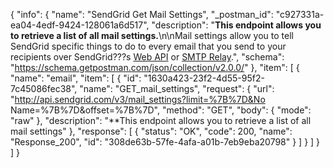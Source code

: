 {
  "info": {
    "name": "SendGrid Get Mail Settings",
    "_postman_id": "c927331a-ea04-4edf-9424-128061a6d517",
    "description": "**This endpoint allows you to retrieve a list of all mail settings.**\n\nMail settings allow you to tell SendGrid specific things to do to every email that you send to your recipients over SendGrid???s [Web API](https://sendgrid.com/docs/API_Reference/Web_API/mail.html) or [SMTP Relay](https://sendgrid.com/docs/API_Reference/SMTP_API/index.html).",
    "schema": "https://schema.getpostman.com/json/collection/v2.0.0/"
  },
  "item": [
    {
      "name": "email",
      "item": [
        {
          "id": "1630a423-23f2-4d55-95f2-7c45086fec38",
          "name": "GET_mail_settings",
          "request": {
            "url": "http://api.sendgrid.com/v3/mail_settings?limit=%7B%7D&No Name=%7B%7D&offset=%7B%7D",
            "method": "GET",
            "body": {
              "mode": "raw"
            },
            "description": "**This endpoint allows you to retrieve a list of all mail settings"
          },
          "response": [
            {
              "status": "OK",
              "code": 200,
              "name": "Response_200",
              "id": "308de63b-57fe-4afa-a01b-7eb9eba20798"
            }
          ]
        }
      ]
    }
  ]
}